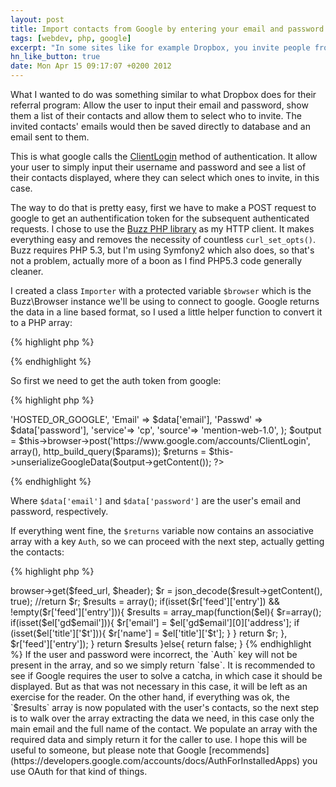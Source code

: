 ```yaml
---
layout: post
title: Import contacts from Google by entering your email and password
tags: [webdev, php, google]
excerpt: "In some sites like for example Dropbox, you invite people from your Gmail contacts by simply entering your email and password: this is how it's done"
hn_like_button: true
date: Mon Apr 15 09:17:07 +0200 2012
---
```


What I wanted to do was something similar to what Dropbox does for their referral program: Allow the user to input their email and password, show them a list of their contacts and allow them to select who to invite. The invited contacts' emails would then be saved directly to database and an email sent to them.

This is what google calls the [ClientLogin](https://developers.google.com/accounts/docs/AuthForInstalledApps#Using) method of authentication. It allow your user to simply input their username and password and see a list of their contacts displayed, where they can select which ones to invite, in this case.

The way to do that is pretty easy, first we have to make a POST request to google to get an authentification token for the subsequent authenticated requests. I chose to use the [Buzz PHP library](https://github.com/kriswallsmith/Buzz) as my HTTP client. It makes everything easy and removes the necessity of countless `curl_set_opts()`. Buzz requires PHP 5.3, but I'm using Symfony2 which also does, so that's not a problem, actually more of a boon as I find PHP5.3 code generally cleaner.

I created a class `Importer` with a protected variable `$browser` which is the Buzz\Browser instance we'll be using to connect to google. Google returns the data in a line based format, so I used a little helper function to convert it to a PHP array:

{% highlight php %}
<?php
    protected function unserializeGoogleData($data){
        $returns = array();
        foreach (explode("\n",$data) as $line)
        {
            $line = trim($line);
            if (!$line) continue;
            list($k,$v) = explode("=",$line,2);
            $returns[$k] = $v;
        }
        return $returns;
    }
?>
{% endhighlight %}

So first we need to get the auth token from google:

{% highlight php %}
<?php
$params = array(
    'accountType' => 'HOSTED_OR_GOOGLE',
    'Email' => $data['email'],
    'Passwd' => $data['password'],
    'service'=> 'cp',
    'source'=> 'mention-web-1.0',
);
$output = $this->browser->post('https://www.google.com/accounts/ClientLogin',
    array(),
    http_build_query($params));

$returns = $this->unserializeGoogleData($output->getContent());
?>
{% endhighlight %}

Where `$data['email']` and `$data['password']` are the user's email and password, respectively.

If everything went fine, the `$returns` variable now contains an associative array with a key `Auth`, so we can proceed with the next step, actually getting the contacts:

{% highlight php %}
<?php
    if(isset($returns['Auth'])) {

        $feed_url = "https://www.google.com/m8/feeds/contacts/" .
            urlencode($data['email']) .
            "/full?alt=json&max-results=500";


        $header = array(
            'Authorization: GoogleLogin auth=' . $returns['Auth'],
        );

        $result = $this->browser->get($feed_url, $header);


        $r = json_decode($result->getContent(), true);
        //return $r;
        $results = array();
        if(isset($r['feed']['entry']) && !empty($r['feed']['entry'])){
            $results = array_map(function($el){
                $r=array();
                if(isset($el['gd$email'])){
                    $r['email'] = $el['gd$email'][0]['address'];
                    if (isset($el['title']['$t'])){
                        $r['name'] = $el['title']['$t'];
                    }
                }

                return $r;
            }, $r['feed']['entry']);
        }
        return $results

    }else{
        return false;
    }
{% endhighlight %}

If the user and password were incorrect, the `Auth` key will not be present in the array, and so we simply return `false`. It is recommended to see if Google requires the user to solve a catcha, in which case it should be displayed. But as that was not necessary in this case, it will be left as an exercise for the reader.
On the other hand, if everything was ok, the `$results` array is now populated with the user's contacts, so the next step is to walk over the array extracting the data we need, in this case only the main email and the full name of the contact. We populate an array with the required data and simply return it for the caller to use.

I hope this will be useful to someone, but please note that Google [recommends](https://developers.google.com/accounts/docs/AuthForInstalledApps) you use OAuth for that kind of things.

